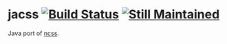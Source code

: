 # jacss [![Build Status](https://travis-ci.org/kurakin/jacss.png)](https://travis-ci.org/kurakin/jacss) [![Still Maintained](http://stillmaintained.com/kurakin/jacss.png)](http://stillmaintained.com/kurakin/jacss)

Java port of [ncss].

[ncss]: http://github.com/kurakin/ncss

